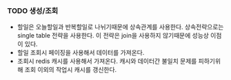 ### TODO 생성/조회
* 할일은 오늘할일과 반복할일로 나뉘기때문에 상속관계를 사용한다.
상속전략으로는 single table 전략을 사용한다. 이 전략은 join을 사용하지 않기때문에
성능상 이점이 있다.
* 할일 조회시 페이징을 사용해서 데이터를 가져온다.
* 조회시 redis 캐시를 사용해서 가져온다. 캐시와 데이터간 불일치 문제를 피하기위해
조회 이외의 작업시 캐시를 갱신한다.